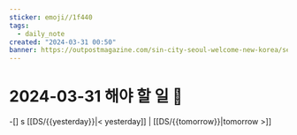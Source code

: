 ```yaml
---
sticker: emoji//1f440
tags:
  - daily_note
created: "2024-03-31 00:50"
banner: https://outpostmagazine.com/sin-city-seoul-welcome-new-korea/seoul-skyline-photo/
---
```

# 2024-03-31 해야 할 일 🎈

​-[] 
s
[[DS/{{yesterday}}|< yesterday]] | [[DS/{{tomorrow}}|tomorrow >]]